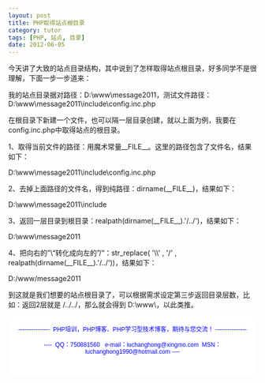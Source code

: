 ```yaml
---
layout: post
title: PHP取得站点根目录
category: tutor
tags: [PHP, 站点, 目录]
date: 2012-06-05
---
```

<p>今天讲了大致的站点目录结构，其中说到了怎样取得站点根目录，好多同学不是很理解，下面一步一步道来：</p>
<p>我的站点目录据对路径：D:\www\message2011，测试文件路径：D:\www\message2011\include\config.inc.php</p>
<p>在根目录下新建一个文件，也可以隔一层目录创建，就以上面为例，我要在config.inc.php中取得站点的根目录。</p>
<p>1、取得当前文件的路径：用魔术常量__FILE__。这里的路径包含了文件名，结果如下：</p>
<p>D:\www\message2011\include\config.inc.php</p>
<p>2、去掉上面路径的文件名，得到纯路径：dirname(__FILE__)，结果如下：</p>
<p>D:\www\message2011\include</p>
<p>3、返回一层目录到根目录：realpath(dirname(__FILE__).'/../')，结果如下：</p>
<p>D:\www\message2011</p>
<p>4、把向右的&rdquo;\&ldquo;转化成向左的&rdquo;/&ldquo;：str_replace( '\\' , '/' , realpath(dirname(__FILE__).'/../'))，结果如下：</p>
<p>D:/www/message2011</p>
<p>到这就是我们想要的站点根目录了，可以根据需求设定第三步返回目录层数，比如：返回2层就是 /../../，那么就会得到 D:\www\，以此类推。</p>
<div style="background-color: rgb(255, 255, 255); padding-top: 5px; padding-right: 5px; padding-bottom: 5px; padding-left: 5px; margin-top: 0px; margin-right: 0px; margin-bottom: 0px; margin-left: 0px; font-family: Arial, Verdana, sans-serif; font-size: 12px; ">
<p style="text-align: center;"><span style="color: rgb(0, 0, 255);">----------------&nbsp; PHP培训，PHP博客、PHP学习型技术博客，期待与您交流！ ----------------<br />
<br />
----&nbsp; QQ：750881560&nbsp;&nbsp; e-mail：luchanghong@xingmo.com&nbsp; MSN：luchanghong1990@hotmail.com ----</span></p>
<p style="text-align: center;">&nbsp;</p>
</div>
